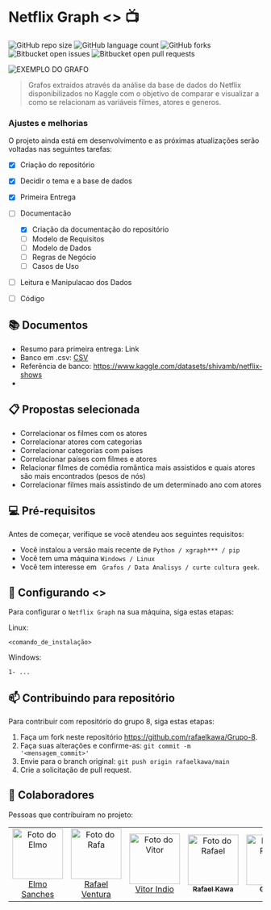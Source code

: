 # Netflix Graph <> :tv:


<!---Esses são exemplos. Veja https://shields.io para outras pessoas ou para personalizar este conjunto de escudos. Você pode querer incluir dependências, status do projeto e informações de licença aqui--->

![GitHub repo size](https://img.shields.io/github/repo-size/iuricode/README-template?style=for-the-badge)
![GitHub language count](https://img.shields.io/github/languages/count/iuricode/README-template?style=for-the-badge)
![GitHub forks](https://img.shields.io/github/forks/iuricode/README-template?style=for-the-badge)
![Bitbucket open issues](https://img.shields.io/bitbucket/issues/iuricode/README-template?style=for-the-badge)
![Bitbucket open pull requests](https://img.shields.io/bitbucket/pr-raw/iuricode/README-template?style=for-the-badge)

<img src="exemplo-image.png" alt="EXEMPLO DO GRAFO">

> Grafos extraídos através da análise da base de dados do Netflix disponibilizados no Kaggle com o objetivo de comparar e visualizar a como se relacionam as variáveis filmes, atores e generos.


### Ajustes e melhorias

O projeto ainda está em desenvolvimento e as próximas atualizações serão voltadas nas seguintes tarefas:

- [x] Criação do repositório
- [x] Decidir o tema e a base de dados
- [x] Primeira Entrega
- [ ] Documentacão 
  - [x] Criação da documentação do repositório
  - [ ] Modelo de Requisitos
  - [ ] Modelo de Dados
  - [ ] Regras de Negócio
  - [ ] Casos de Uso
- [ ] Leitura e Manipulacao dos Dados
- [ ] Código


## 📚 Documentos

- Resumo para primeira entrega: Link
- Banco em .csv: [CSV](<netflixGraphRelations\data\netflix_titles.csv>)
- Referência de banco: https://www.kaggle.com/datasets/shivamb/netflix-shows
- 

## 📋 Propostas selecionada

- Correlacionar os filmes com os atores
- Correlacionar atores com categorias
- Correlacionar categorias com países
- Correlacionar países com filmes e atores
- Relacionar filmes de comédia romântica mais assistidos e quais atores são mais encontrados (pesos de nós)
- Correlacionar filmes mais assistindo de um determinado ano com atores


## 💻 Pré-requisitos

Antes de começar, verifique se você atendeu aos seguintes requisitos:
<!---Estes são apenas requisitos de exemplo. Adicionar, duplicar ou remover conforme necessário--->
* Você instalou a versão mais recente de `Python / xgraph*** / pip`
* Você tem uma máquina `Windows / Linux  `
* Você tem interesse em ` Grafos / Data Analisys / curte cultura geek`.

## 🚀 Configurando <>

Para configurar o `Netflix Graph` na sua máquina, siga estas etapas:

 Linux:
```
<comando_de_instalação>
```

Windows:
```
1- ...

```
<!---
## ☕ Executando Netflix Graph

Para iniciar a aplicacao , siga estas etapas:

```
1- npm start ( front-end )
2- yarn start ( back-end )
```

Adicione comandos de execução e exemplos que você acha que os usuários acharão úteis. Fornece uma referência de opções para pontos de bônus!
--->

## 📫 Contribuindo para repositório
<!---Se o seu README for longo ou se você tiver algum processo ou etapas específicas que deseja que os contribuidores sigam, considere a criação de um arquivo CONTRIBUTING.md separado--->
Para contribuir com repositório do grupo 8, siga estas etapas:

1. Faça um fork neste repositório https://github.com/rafaelkawa/Grupo-8.
2. Faça suas alterações e confirme-as: `git commit -m '<mensagem_commit>'`
3. Envie para o branch original: `git push origin rafaelkawa/main`
4. Crie a solicitação de pull request.

## 🤝 Colaboradores

Pessoas que contribuíram no projeto:

<table>
  <tr>
    <td align="center">
      <a href="#">
        <img src="https://avatars.githubusercontent.com/u/22893710?s=400&u=ac6b0a06fabd6ea351b70199ea3cd41ff855dc00&v=44" width="100px;" alt="Foto do Elmo"/><br>
        <sub>
          <a href="https://github.com/elmojuh">Elmo Sanches</a>
        </sub>
      </a>
    </td>
    <td align="center">
      <a href="#">
        <img src="https://avatars.githubusercontent.com/u/28628701?s=400&u=0d1b921e35e974b6ebd5e0fa22916e348bb79059&v=4" width="100px;" alt="Foto do Rafa"/><br>
        <sub>
          <a href="https://github.com/rafael-ventura">Rafael Ventura</a>
        </sub>
      </a>
    </td>
    <td align="center">
      <a href="#">
        <img src="https://images-ext-2.discordapp.net/external/61qsYP7cEbsK9rMV_5lkGrygMQSS5t4bkF7EDj45Qkg/%3Fs%3D400%26u%3Dedfba6747868e83c2624008b61494f6e8e6ef1dd%26v%3D4/https/avatars.githubusercontent.com/u/88738275" width="100px;" alt="Foto do Vitor"/><br>
        <sub>
          <a href="https://github.com/vitorindio">Vitor Indio</a>
        </sub>
      </a>
    </td>
    <td align="center">
      <a href="#">
        <img src="https://avatars.githubusercontent.com/u/115169812?v=4" width="100px;" alt="Foto do Rafael"/><br>
        <sub>
          <b>Rafael Kawa</b>
        </sub>
      </a>
    </td>
    <td align="center">
      <a href="#">
        <img src="https://avatars.githubusercontent.com/u/115169812?v=4" width="100px;" alt="Foto do Rafael"/><br>
        <sub>
          <b>Gerson </b>
        </sub>
      </a>
    </td>
    <td align="center">
      <a href="#">
        <img src="https://avatars.githubusercontent.com/u/115169812?v=4" width="100px;" alt="Foto do Rafael"/><br>
        <sub>
          <b>Pedro</b>
        </sub>
      </a>
    </td>
  </tr>
</table>